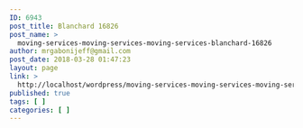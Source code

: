 ```yaml
---
ID: 6943
post_title: Blanchard 16826
post_name: >
  moving-services-moving-services-moving-services-blanchard-16826
author: mrgabonijeff@gmail.com
post_date: 2018-03-28 01:47:23
layout: page
link: >
  http://localhost/wordpress/moving-services-moving-services-moving-services-blanchard-16826/
published: true
tags: [ ]
categories: [ ]
---
```


